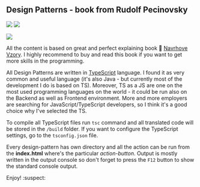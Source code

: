 ## Design Patterns - book from Rudolf Pecinovsky

![](https://img.shields.io/badge/TypeScript-007ACC?style=for-the-badge&logo=typescript&logoColor=white)
![](https://img.shields.io/badge/WebStorm-000000?style=for-the-badge&logo=WebStorm&logoColor=white)
![]()

[![](https://img.shields.io/badge/Facebook-1877F2?style=for-the-badge&logo=facebook&logoColor=white)](https://www.facebook.com/adam.lasak.10/)

All the content is based on great and perfect explaining book :open_book: [Navrhove Vzory](https://www.databazeknih.cz/knihy/navrhove-vzory-10930).
I highly recommend to buy and read this book if you want to get more skills in the programming.

All Design Patterns are written in [TypeScript](https://www.typescriptlang.org/docs/handbook/2/basic-types.html) language. I found it as very common and
useful language (it's also Java - but currently most of the development I do is based on TS).
Moreover, TS as a JS are one on the most used programming languages on the world - it could be
run also on the Backend as well as Frontend environment. More and more employers are searching
for JavaScript/TypeScript developers, so I think it's a good choice why I've selected the TS.

To compile all TypeScript files run
``tsc`` command and all translated code will be stored in the ``/build`` folder. If you want to
configure the TypeScript settings, go to the ``tsconfig.json`` file.

Every design-pattern has own directory and all the action can be run from the **index.html** where's 
the particular *action-button*. Output is mostly written in the output console so don't forget 
to press the ``F12`` button to show the standard console output.

Enjoy! :suspect:
